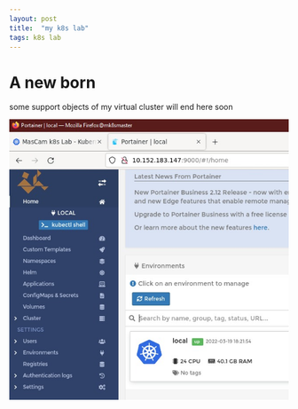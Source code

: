 ```yaml
---
layout: post
title:  "my k8s lab"
tags: k8s lab
---
```

# A new born
some support objects of my virtual cluster will end here soon

![Only a screenshot](/assets/img/03d4e364-17da-4e53-bb77-3ce399ff5c69.jpg)